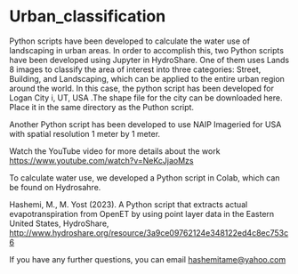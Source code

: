 # Urban_classification
 Python scripts have been developed to calculate the water use of landscaping in urban areas.   In order to accomplish this, two Python scripts have been developed using Jupyter in HydroShare. One of them uses Lands 8 images to classify the area of interest into three categories: Street, Building, and Landscaping, which can be applied to the entire urban region around the world. 
 In this case, the python script has been developed for Logan City i, UT, USA .The shape file for the city can be downloaded here. Place it in the same directory as the Puthon script.  

  Another Python script has been developed to use NAIP Imageried for USA with spatial resolution 1 meter by 1 meter.

   Watch the YouTube video for more details about the work 
   https://www.youtube.com/watch?v=NeKcJjaoMzs
 
 To calculate water use, we developed a Python script in Colab, which can be found on Hydrosahre.

   Hashemi, M., M. Yost (2023). A Python script that extracts actual evapotranspiration from OpenET by using point layer data in the Eastern United States, HydroShare, http://www.hydroshare.org/resource/3a9ce09762124e348122ed4c8ec753c6

   

   If you have any further questions, you can email hashemitame@yahoo.com 
